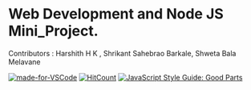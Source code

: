 # Web Development and Node JS Mini_Project. 
 Contributors : Harshith H K , Shrikant Sahebrao Barkale, Shweta Bala Melavane


[![made-for-VSCode](https://img.shields.io/badge/Made%20for-VSCode-1f425f.svg)](https://code.visualstudio.com/)
[![HitCount](http://hits.dwyl.com/{99002442}/{Web_Dev_NodeJS_MP}.svg)](http://hits.dwyl.com/{99002442}/{Web_Dev_NodeJS_MP})
[![JavaScript Style Guide: Good Parts](https://img.shields.io/badge/code%20style-goodparts-brightgreen.svg?style=flat)](https://github.com/dwyl/goodparts "JavaScript The Good Parts")



